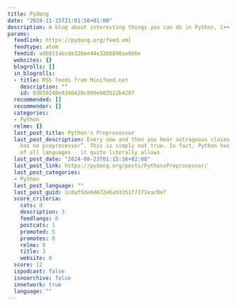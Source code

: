 ```yaml
---
title: Pydong
date: "2024-11-15T21:01:56+01:00"
description: A blog about interesting things you can do in Python, C++ and other languages.
params:
  feedlink: https://pydong.org/feed.xml
  feedtype: atom
  feedid: adb011abcde32bee44e32b8898ae0b6e
  websites: {}
  blogrolls: []
  in_blogrolls:
  - title: RSS feeds from Minifeed.net
    description: ""
    id: 83b59248e9346428c889eb03522b4297
  recommended: []
  recommender: []
  categories:
  - Python
  relme: {}
  last_post_title: Python's Preprocessor
  last_post_description: Every now and then you hear outrageous claims such as “Python
    has no preprocessor”. This is simply not true. In fact, Python has the best preprocessor
    of all languages - it quite literally allows
  last_post_date: "2024-08-23T01:15:16+02:00"
  last_post_link: https://pydong.org/posts/PythonsPreprocessor/
  last_post_categories:
  - Python
  last_post_language: ""
  last_post_guid: 1c0af5de64672e6a93351f7371eac0e7
  score_criteria:
    cats: 0
    description: 3
    feedlangs: 0
    postcats: 1
    promoted: 5
    promotes: 0
    relme: 0
    title: 3
    website: 0
  score: 12
  ispodcast: false
  isnoarchive: false
  innetwork: true
  language: ""
---
```

